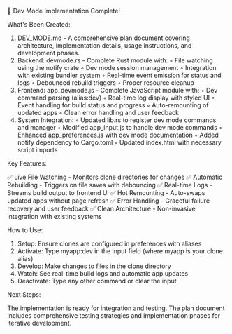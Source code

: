 🎉 Dev Mode Implementation Complete!

What's Been Created:

1. DEV_MODE.md - A comprehensive plan document covering architecture, implementation details, usage instructions, and development phases.
2. Backend: devmode.rs - Complete Rust module with:
◦  File watching using the notify crate
◦  Dev mode session management
◦  Integration with existing bundler system
◦  Real-time event emission for status and logs
◦  Debounced rebuild triggers
◦  Proper resource cleanup
3. Frontend: app_devmode.js - Complete JavaScript module with:
◦  Dev command parsing (alias:dev)
◦  Real-time log display with styled UI
◦  Event handling for build status and progress
◦  Auto-remounting of updated apps
◦  Clean error handling and user feedback
4. System Integration:
◦  Updated lib.rs to register dev mode commands and manager
◦  Modified app_input.js to handle dev mode commands
◦  Enhanced app_preferences.js with dev mode documentation
◦  Added notify dependency to Cargo.toml
◦  Updated index.html with necessary script imports

Key Features:

✅ Live File Watching - Monitors clone directories for changes
✅ Automatic Rebuilding - Triggers on file saves with debouncing
✅ Real-time Logs - Streams build output to frontend UI
✅ Hot Remounting - Auto-swaps updated apps without page refresh
✅ Error Handling - Graceful failure recovery and user feedback
✅ Clean Architecture - Non-invasive integration with existing systems

How to Use:

1. Setup: Ensure clones are configured in preferences with aliases
2. Activate: Type myapp:dev in the input field (where myapp is your clone alias)
3. Develop: Make changes to files in the clone directory
4. Watch: See real-time build logs and automatic app updates
5. Deactivate: Type any other command or clear the input

Next Steps:

The implementation is ready for integration and testing. The plan document includes comprehensive testing strategies and implementation phases for iterative development.
